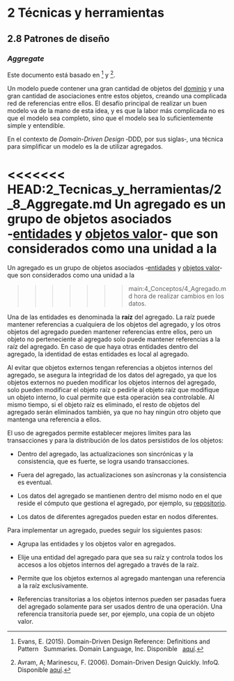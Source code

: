 # 2 Técnicas y herramientas

## 2.8 Patrones de diseño

### *Aggregate*

Este documento está basado en [^2] y [^1].

[^2]: Evans, E. (2015). Domain-Driven Design Reference: Definitions and Pattern
    Summaries. Domain Language, Inc. Disponible
    [aquí](https://www.domainlanguage.com/wp-content/uploads/2016/05/DDD_Reference_2015-03.pdf).

[^1]: Avram, A; Marinescu, F. (2006). Domain-Driven Design Quickly. InfoQ.
    Disponible
    [aquí](https://www.infoq.com/minibooks/domain-driven-design-quickly/).

Un modelo puede contener una gran cantidad de objetos del
[dominio](../4_Conceptos/4_Dominio.md) y una gran cantidad de asociaciones entre estos
objetos, creando una complicada red de referencias entre ellos. El desafío
principal de realizar un buen modelo va de la mano de esta idea, y es que la
labor más complicada no es que el modelo sea completo, sino que el modelo sea lo
suficientemente simple y entendible.

En el contexto de *Domain-Driven Design* ‑DDD, por sus siglas‑, una técnica para
simplificar un modelo es la de utilizar agregados.

<<<<<<< HEAD:2_Tecnicas_y_herramientas/2_8_Aggregate.md
Un agregado es un grupo de objetos asociados ‑[entidades](./2_8_Entity.md) y
[objetos valor](./2_8_Value_Object.md)‑ que son considerados como una unidad a la
=======
Un agregado es un grupo de objetos asociados ‑[entidades](./4_Entidad.md) y
[objetos valor](./4_Objeto_Valor.md)‑ que son considerados como una unidad a la
>>>>>>> main:4_Conceptos/4_Agregado.md
hora de realizar cambios en los datos.

Una de las entidades es denominada la **raíz** del agregado. La raíz puede
mantener referencias a cualquiera de los objetos del agregado, y los otros
objetos del agregado pueden mantener referencias entre ellos, pero un objeto no
perteneciente al agregado solo puede mantener referencias a la raíz del
agregado. En caso de que haya otras entidades dentro del agregado, la identidad
de estas entidades es local al agregado.

Al evitar que objetos externos tengan referencias a objetos internos del
agregado, se asegura la integridad de los datos del agregado, ya que los objetos
externos no pueden modificar los objetos internos del agregado, solo pueden
modificar el objeto raíz o pedirle al objeto raíz que modifique un objeto
interno, lo cual permite que esta operación sea controlable. Al mismo tiempo, si
el objeto raíz es eliminado, el resto de objetos del agregado serán eliminados
también, ya que no hay ningún otro objeto que mantenga una referencia a ellos.

El uso de agregados permite establecer mejores límites para las transacciones y
para la distribución de los datos persistidos de los objetos:

* Dentro del agregado, las actualizaciones son sincrónicas y la consistencia,
  que es fuerte, se logra usando transacciones.

* Fuera del agregado, las actualizaciones son asíncronas y la consistencia es
  eventual.

* Los datos del agregado se mantienen dentro del mismo nodo en el que reside el
  cómputo que gestiona el agregado, por ejemplo, su [repositorio](./2_8_Repository.md).

* Los datos de diferentes agregados pueden estar en nodos diferentes.

Para implementar un agregado, puedes seguir los siguientes pasos:

* Agrupa las entidades y los objetos valor en agregados.

* Elije una entidad del agregado para que sea su raíz y controla todos los
  accesos a los objetos internos del agregado a través de la raíz.

* Permite que los objetos externos al agregado mantengan una referencia a la
  raíz exclusivamente.

* Referencias transitorias a los objetos internos pueden ser pasadas fuera del
  agregado solamente para ser usados dentro de una operación. Una referencia
  transitoria puede ser, por ejemplo, una copia de un objeto valor.
